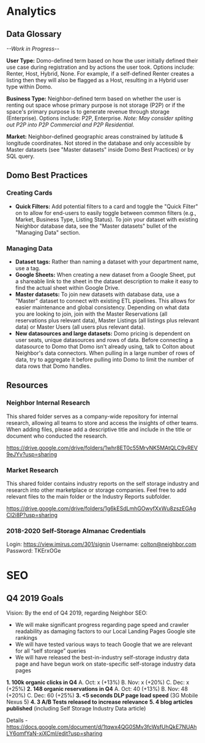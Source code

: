 <!-- TITLE: Strategy -->
<!-- SUBTITLE: Overview of Strategy at Neighbor, including Analytics, SEO & Monetization -->


# Analytics
## Data Glossary

*--Work in Progress--*

**User Type:** Domo-defined term based on how the user initially defined their use case during registration and by actions the user took. Options include: Renter, Host, Hybrid, None. For example, if a self-defined Renter creates a listing then they will also be flagged as a Host, resulting in a Hybrid user type within Domo.

**Business Type:** Neighbor-defined term based on whether the user is renting out space whose primary purpose is not storage (P2P) or if the space's primary purpose is to generate revenue through storage (Enterprise). Options include: P2P, Enterprise. *Note: May consider spliting out P2P into P2P Commercial and P2P Residential.*

**Market:** Neighbor-defined geographic areas constrained by latitude & longitude coordinates. Not stored in the database and only accessible by Master datasets (see "Master datasets" inside Domo Best Practices) or by SQL query.


## Domo Best Practices
### Creating Cards

* **Quick Filters:** Add potential filters to a card and toggle the "Quick Filter" on to allow for end-users to easily toggle between common filters (e.g., Market, Business Type, Listing Status). To join your dataset with existing Neighbor database data, see the "Master datasets" bullet of the "Managing Data" section.

### Managing Data

* **Dataset tags:** Rather than naming a dataset with your department name, use a tag.
* **Google Sheets:** When creating a new dataset from a Google Sheet, put a shareable link to the sheet in the dataset description to make it easy to find the actual sheet within Google Drive.
* **Master datasets:** To join new datasets with database data, use a "Master" dataset to connect with existing ETL pipelines. This allows for easier maintenance and 
global consistency. Depending on what data you are looking to join, join with the Master Reservations (all reservations plus relevant data), Master Listings (all listings plus relevant data) or Master Users (all users plus relevant data).
* **New datasources and large datasets:** Domo pricing is dependent on user seats, unique datasources and rows of data. Before connecting a datasource to Domo that Domo isn't already using, talk to Colton about Neighbor's data connectors. When pulling in a large number of rows of data, try to aggregate it before pulling into Domo to limit the number of data rows that Domo handles.


## Resources
### Neighbor Internal Research

This shared folder serves as a company-wide repository for internal research, allowing all teams to store and access the insights of other teams. When adding files, please add a descriptive title and include in the title or document who conducted the research.

https://drive.google.com/drive/folders/1whr8ET0c55MrvNK5MAtQLC9vREV9eJYv?usp=sharing

### Market Research

This shared folder contains industry reports on the self storage industry and research into other marketplace or storage companies. Feel free to add relevant files to the main folder or the Industry Reports subfolder.

https://drive.google.com/drive/folders/1g6kESdLmhGOwyfXxWu8zszEGAgCI2i8P?usp=sharing



### 2018-2020 Self-Storage Almanac Credentials

Login: https://view.imirus.com/301/signin
Username: colton@neighbor.com
Password: TKErxOGe

# SEO
## Q4 2019 Goals
Vision: By the end of Q4 2019, regarding Neighbor SEO:
* We will make significant progress regarding page speed and crawler readability as damaging factors to our Local Landing Pages Google site rankings
* We will have tested various ways to teach Google that we are relevant for all “self storage” queries
* We will have released the best-in-industry self-storage industry data page and have begun work on state-specific self-storage industry data pages

**1. 100k organic clicks in Q4**
	A. Oct: x (+13%)
	B. Nov: x (+20%)
	C. Dec: x (+25%)
**2. 148 organic reservations in Q4**
	A. Oct: 40 (+13%)
	B. Nov: 48 (+20%)
	C. Dec: 60 (+25%)
**3. <5 seconds DLP page load speed** (3G Mobile Nexus 5)
**4. 3 A/B Tests released to increase relevance**
**5. 4 blog articles published** (including Self Storage Industry Data article)

Details - https://docs.google.com/document/d/1tqwx4QG0SMv3fcWsfUhQkE7NUAhLY6omfYaN-xiXCmI/edit?usp=sharing
